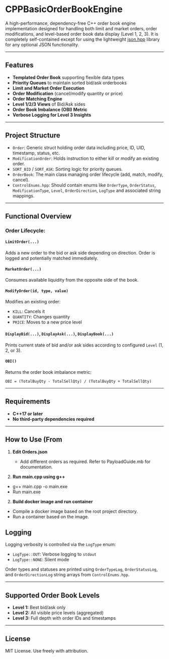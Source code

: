 # CPPBasicOrderBookEngine

A high-performance, dependency-free C++ order book engine implementation designed for handling both limit and market orders, order modifications, and level-based order book data display (Level 1, 2, 3). It is completely self-contained except for using the lightweight [json.hpp](https://github.com/nlohmann/json) library for any optional JSON functionality.

---

## Features

* **Templated Order Book** supporting flexible data types
* **Priority Queues** to maintain sorted bid/ask orderbooks
* **Limit and Market Order Execution**
* **Order Modification** (cancel/modify quantity or price)
* **Order Matching Engine**
* **Level 1/2/3 Views** of Bid/Ask sides
* **Order Book Imbalance (OBI) Metric**
* **Verbose Logging for Level 3 Insights**

---

## Project Structure

* `Order`: Generic struct holding order data including price, ID, UID, timestamp, status, etc.
* `ModificationOrder`: Holds instruction to either kill or modify an existing order.
* `SORT_BID` / `SORT_ASK`: Sorting logic for priority queues.
* `OrderBook`: The main class managing order lifecycle (add, match, modify, cancel).
* `ControlEnums.hpp`: Should contain enums like `OrderType`, `OrderStatus`, `ModificationType`, `Level`, `OrderDirection`, `LogType` and associated string mappings.

---

## Functional Overview

### Order Lifecycle:

#### `LimitOrder(...)`

Adds a new order to the bid or ask side depending on direction. Order is logged and potentially matched immediately.

#### `MarketOrder(...)`

Consumes available liquidity from the opposite side of the book.

#### `ModifyOrder(id, type, value)`

Modifies an existing order:

* `KILL`: Cancels it
* `QUANTITY`: Changes quantity
* `PRICE`: Moves to a new price level

#### `DisplayBid(...)`, `DisplayAsk(...)`, `DisplayBook(...)`

Prints current state of bid and/or ask sides according to configured `Level` (1, 2, or 3).

#### `OBI()`

Returns the order book imbalance metric:

```
OBI = (TotalBuyQty - TotalSellQty) / (TotalBuyQty + TotalSellQty)
```

---

## Requirements

* **C++17 or later**
* **No third-party dependencies required**

---

## How to Use (From 

1. **Edit Orders.json**

   * Add different orders as required. Refer to PayloadGuide.mb for documentation.

2. **Run main.cpp using g++**

* g++ main.cpp -o main.exe
* Run main.exe

2. **Build docker image and run container**
* Compile a docker image based on the root project directory.
* Run a container based on the image.



## Logging

Logging verbosity is controlled via the `LogType` enum:

* `LogType::OUT`: Verbose logging to `stdout`
* `LogType::NONE`: Silent mode

Order types and statuses are printed using `OrderTypeLog`, `OrderStatusLog`, and `OrderDirectionLog` string arrays from `ControlEnums.hpp`.

---

## Supported Order Book Levels

* **Level 1:** Best bid/ask only
* **Level 2:** All visible price levels (aggregated)
* **Level 3:** Full depth with order IDs and timestamps

---



## License

MIT License. Use freely with attribution.




